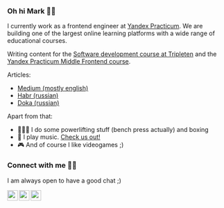 ### Oh hi Mark 👋🏻

I currently work as a frontend engineer at [Yandex Practicum](https://practicum.yandex.ru/). We are building one of the largest online learning platforms with a wide range of educational courses.

Writing content for the [Software development course at Tripleten](https://tripleten.com/software-engineer/) and the [Yandex Practicum Middle Frontend course](https://practicum.yandex.ru/middle-frontend/).

Articles:
- [Medium (mostly english)](https://kotosha.medium.com/)
- [Habr (russian)](https://habr.com/ru/users/kotosha/posts/)
- [Doka (russian)](https://doka.guide/people/kotosha-real/)

Apart from that:
- 🏋🏻‍♂️ I do some powerlifting stuff (bench press actually) and boxing
- 🎸 I play music. [Check us out!](https://open.spotify.com/artist/5yWIerA4ENbLVTMkPJbbyS)
- 🎮 And of course I like videogames ;)

### Connect with me 🖖🏻

I am always open to have a good chat ;)

[<img align="left" height="24" src="https://cdn.jsdelivr.net/npm/simple-icons@v3/icons/twitter.svg" />][twitter]
[<img align="left" height="24" src="https://cdn.jsdelivr.net/npm/simple-icons@v3/icons/instagram.svg" />][instagram]
[<img align="left" height="24" src="https://cdn.jsdelivr.net/npm/simple-icons@v3/icons/linkedin.svg" />][linkedin]

[twitter]: https://twitter.com/_kotosha
[instagram]: https://www.instagram.com/batonsson/
[linkedin]: https://www.linkedin.com/in/anton-subbotin/
